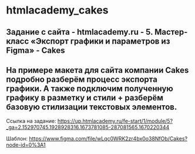 # htmlacademy_cakes
Задание с сайта - htmlacademy.ru - 5. Мастер-класс «Экспорт графики и параметров из Figmа» - Cakes
---
На примере макета для сайта компании Cakes подробно разберём процесс экспорта графики. А также подключим полученную графику в разметку и стили + разберём базовую стилизации текстовых элементов. 
---
Ссылка на задание:
https://up.htmlacademy.ru/fe-start/1/module/5?_ga=2.152970745.1928928316.1673781085-287081565.1670220344

Шаблон:
https://www.figma.com/file/wLqc0WRK2zr4bx0o38NfOb/Cakes?node-id=0%3A1
